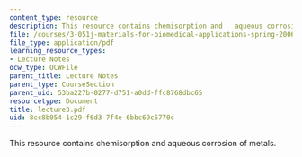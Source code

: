 ```yaml
---
content_type: resource
description: This resource contains chemisorption and   aqueous corrosion of metals.
file: /courses/3-051j-materials-for-biomedical-applications-spring-2006/8cc8b0541c29f6d37f4e6bbc69c5770c_lecture3.pdf
file_type: application/pdf
learning_resource_types:
- Lecture Notes
ocw_type: OCWFile
parent_title: Lecture Notes
parent_type: CourseSection
parent_uid: 53ba227b-0277-d751-a0dd-ffc8768dbc65
resourcetype: Document
title: lecture3.pdf
uid: 8cc8b054-1c29-f6d3-7f4e-6bbc69c5770c
---
```

This resource contains chemisorption and   aqueous corrosion of metals.

